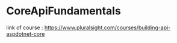 # CoreApiFundamentals
link of course : https://www.pluralsight.com/courses/building-api-aspdotnet-core
